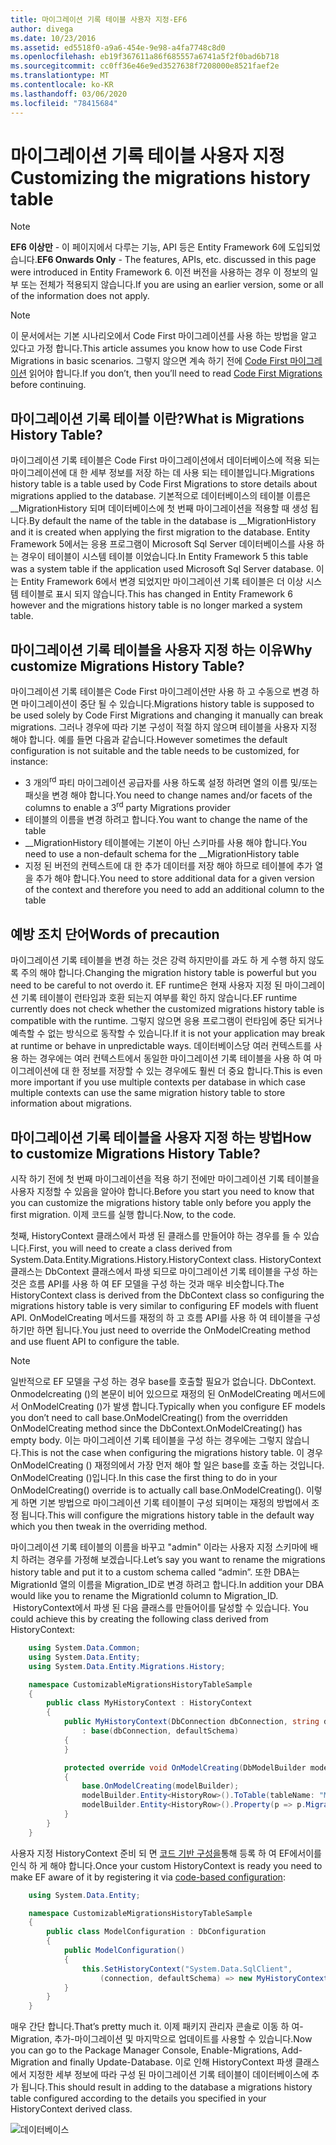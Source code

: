 ```yaml
---
title: 마이그레이션 기록 테이블 사용자 지정-EF6
author: divega
ms.date: 10/23/2016
ms.assetid: ed5518f0-a9a6-454e-9e98-a4fa7748c8d0
ms.openlocfilehash: eb19f367611a86f685557a6741a5f2f0bad6b718
ms.sourcegitcommit: cc0ff36e46e9ed3527638f7208000e8521faef2e
ms.translationtype: MT
ms.contentlocale: ko-KR
ms.lasthandoff: 03/06/2020
ms.locfileid: "78415684"
---
```

# <a name="customizing-the-migrations-history-table"></a><span data-ttu-id="467b7-102">마이그레이션 기록 테이블 사용자 지정</span><span class="sxs-lookup"><span data-stu-id="467b7-102">Customizing the migrations history table</span></span>
> [!NOTE]
> <span data-ttu-id="467b7-103">**EF6 이상만** - 이 페이지에서 다루는 기능, API 등은 Entity Framework 6에 도입되었습니다.</span><span class="sxs-lookup"><span data-stu-id="467b7-103">**EF6 Onwards Only** - The features, APIs, etc. discussed in this page were introduced in Entity Framework 6.</span></span> <span data-ttu-id="467b7-104">이전 버전을 사용하는 경우 이 정보의 일부 또는 전체가 적용되지 않습니다.</span><span class="sxs-lookup"><span data-stu-id="467b7-104">If you are using an earlier version, some or all of the information does not apply.</span></span>

> [!NOTE]
> <span data-ttu-id="467b7-105">이 문서에서는 기본 시나리오에서 Code First 마이그레이션를 사용 하는 방법을 알고 있다고 가정 합니다.</span><span class="sxs-lookup"><span data-stu-id="467b7-105">This article assumes you know how to use Code First Migrations in basic scenarios.</span></span> <span data-ttu-id="467b7-106">그렇지 않으면 계속 하기 전에 [Code First 마이그레이션](~/ef6/modeling/code-first/migrations/index.md) 읽어야 합니다.</span><span class="sxs-lookup"><span data-stu-id="467b7-106">If you don’t, then you’ll need to read [Code First Migrations](~/ef6/modeling/code-first/migrations/index.md) before continuing.</span></span>

## <a name="what-is-migrations-history-table"></a><span data-ttu-id="467b7-107">마이그레이션 기록 테이블 이란?</span><span class="sxs-lookup"><span data-stu-id="467b7-107">What is Migrations History Table?</span></span>

<span data-ttu-id="467b7-108">마이그레이션 기록 테이블은 Code First 마이그레이션에서 데이터베이스에 적용 되는 마이그레이션에 대 한 세부 정보를 저장 하는 데 사용 되는 테이블입니다.</span><span class="sxs-lookup"><span data-stu-id="467b7-108">Migrations history table is a table used by Code First Migrations to store details about migrations applied to the database.</span></span> <span data-ttu-id="467b7-109">기본적으로 데이터베이스의 테이블 이름은 \_\_MigrationHistory 되며 데이터베이스에 첫 번째 마이그레이션을 적용할 때 생성 됩니다.</span><span class="sxs-lookup"><span data-stu-id="467b7-109">By default the name of the table in the database is \_\_MigrationHistory and it is created when applying the first migration to the database.</span></span> <span data-ttu-id="467b7-110">Entity Framework 5에서는 응용 프로그램이 Microsoft Sql Server 데이터베이스를 사용 하는 경우이 테이블이 시스템 테이블 이었습니다.</span><span class="sxs-lookup"><span data-stu-id="467b7-110">In Entity Framework 5 this table was a system table if the application used Microsoft Sql Server database.</span></span> <span data-ttu-id="467b7-111">이는 Entity Framework 6에서 변경 되었지만 마이그레이션 기록 테이블은 더 이상 시스템 테이블로 표시 되지 않습니다.</span><span class="sxs-lookup"><span data-stu-id="467b7-111">This has changed in Entity Framework 6 however and the migrations history table is no longer marked a system table.</span></span>

## <a name="why-customize-migrations-history-table"></a><span data-ttu-id="467b7-112">마이그레이션 기록 테이블을 사용자 지정 하는 이유</span><span class="sxs-lookup"><span data-stu-id="467b7-112">Why customize Migrations History Table?</span></span>

<span data-ttu-id="467b7-113">마이그레이션 기록 테이블은 Code First 마이그레이션만 사용 하 고 수동으로 변경 하면 마이그레이션이 중단 될 수 있습니다.</span><span class="sxs-lookup"><span data-stu-id="467b7-113">Migrations history table is supposed to be used solely by Code First Migrations and changing it manually can break migrations.</span></span> <span data-ttu-id="467b7-114">그러나 경우에 따라 기본 구성이 적절 하지 않으며 테이블을 사용자 지정 해야 합니다. 예를 들면 다음과 같습니다.</span><span class="sxs-lookup"><span data-stu-id="467b7-114">However sometimes the default configuration is not suitable and the table needs to be customized, for instance:</span></span>

-   <span data-ttu-id="467b7-115">3 개의<sup>rd</sup> 파티 마이그레이션 공급자를 사용 하도록 설정 하려면 열의 이름 및/또는 패싯을 변경 해야 합니다.</span><span class="sxs-lookup"><span data-stu-id="467b7-115">You need to change names and/or facets of the columns to enable a 3<sup>rd</sup> party Migrations provider</span></span>
-   <span data-ttu-id="467b7-116">테이블의 이름을 변경 하려고 합니다.</span><span class="sxs-lookup"><span data-stu-id="467b7-116">You want to change the name of the table</span></span>
-   <span data-ttu-id="467b7-117">\_\_MigrationHistory 테이블에는 기본이 아닌 스키마를 사용 해야 합니다.</span><span class="sxs-lookup"><span data-stu-id="467b7-117">You need to use a non-default schema for the \_\_MigrationHistory table</span></span>
-   <span data-ttu-id="467b7-118">지정 된 버전의 컨텍스트에 대 한 추가 데이터를 저장 해야 하므로 테이블에 추가 열을 추가 해야 합니다.</span><span class="sxs-lookup"><span data-stu-id="467b7-118">You need to store additional data for a given version of the context and therefore you need to add an additional column to the table</span></span>

## <a name="words-of-precaution"></a><span data-ttu-id="467b7-119">예방 조치 단어</span><span class="sxs-lookup"><span data-stu-id="467b7-119">Words of precaution</span></span>

<span data-ttu-id="467b7-120">마이그레이션 기록 테이블을 변경 하는 것은 강력 하지만이를 과도 하 게 수행 하지 않도록 주의 해야 합니다.</span><span class="sxs-lookup"><span data-stu-id="467b7-120">Changing the migration history table is powerful but you need to be careful to not overdo it.</span></span> <span data-ttu-id="467b7-121">EF runtime은 현재 사용자 지정 된 마이그레이션 기록 테이블이 런타임과 호환 되는지 여부를 확인 하지 않습니다.</span><span class="sxs-lookup"><span data-stu-id="467b7-121">EF runtime currently does not check whether the customized migrations history table is compatible with the runtime.</span></span> <span data-ttu-id="467b7-122">그렇지 않으면 응용 프로그램이 런타임에 중단 되거나 예측할 수 없는 방식으로 동작할 수 있습니다.</span><span class="sxs-lookup"><span data-stu-id="467b7-122">If it is not your application may break at runtime or behave in unpredictable ways.</span></span> <span data-ttu-id="467b7-123">데이터베이스당 여러 컨텍스트를 사용 하는 경우에는 여러 컨텍스트에서 동일한 마이그레이션 기록 테이블을 사용 하 여 마이그레이션에 대 한 정보를 저장할 수 있는 경우에도 훨씬 더 중요 합니다.</span><span class="sxs-lookup"><span data-stu-id="467b7-123">This is even more important if you use multiple contexts per database in which case multiple contexts can use the same migration history table to store information about migrations.</span></span>

## <a name="how-to-customize-migrations-history-table"></a><span data-ttu-id="467b7-124">마이그레이션 기록 테이블을 사용자 지정 하는 방법</span><span class="sxs-lookup"><span data-stu-id="467b7-124">How to customize Migrations History Table?</span></span>

<span data-ttu-id="467b7-125">시작 하기 전에 첫 번째 마이그레이션을 적용 하기 전에만 마이그레이션 기록 테이블을 사용자 지정할 수 있음을 알아야 합니다.</span><span class="sxs-lookup"><span data-stu-id="467b7-125">Before you start you need to know that you can customize the migrations history table only before you apply the first migration.</span></span> <span data-ttu-id="467b7-126">이제 코드를 실행 합니다.</span><span class="sxs-lookup"><span data-stu-id="467b7-126">Now, to the code.</span></span>

<span data-ttu-id="467b7-127">첫째, HistoryContext 클래스에서 파생 된 클래스를 만들어야 하는 경우를 들 수 있습니다.</span><span class="sxs-lookup"><span data-stu-id="467b7-127">First, you will need to create a class derived from System.Data.Entity.Migrations.History.HistoryContext class.</span></span> <span data-ttu-id="467b7-128">HistoryContext 클래스는 DbContext 클래스에서 파생 되므로 마이그레이션 기록 테이블을 구성 하는 것은 흐름 API를 사용 하 여 EF 모델을 구성 하는 것과 매우 비슷합니다.</span><span class="sxs-lookup"><span data-stu-id="467b7-128">The HistoryContext class is derived from the DbContext class so configuring the migrations history table is very similar to configuring EF models with fluent API.</span></span> <span data-ttu-id="467b7-129">OnModelCreating 메서드를 재정의 하 고 흐름 API를 사용 하 여 테이블을 구성 하기만 하면 됩니다.</span><span class="sxs-lookup"><span data-stu-id="467b7-129">You just need to override the OnModelCreating method and use fluent API to configure the table.</span></span>

>[!NOTE]
> <span data-ttu-id="467b7-130">일반적으로 EF 모델을 구성 하는 경우 base를 호출할 필요가 없습니다. DbContext. Onmodelcreating ()의 본문이 비어 있으므로 재정의 된 OnModelCreating 메서드에서 OnModelCreating ()가 발생 합니다.</span><span class="sxs-lookup"><span data-stu-id="467b7-130">Typically when you configure EF models you don’t need to call base.OnModelCreating() from the overridden OnModelCreating method since the DbContext.OnModelCreating() has empty body.</span></span> <span data-ttu-id="467b7-131">이는 마이그레이션 기록 테이블을 구성 하는 경우에는 그렇지 않습니다.</span><span class="sxs-lookup"><span data-stu-id="467b7-131">This is not the case when configuring the migrations history table.</span></span> <span data-ttu-id="467b7-132">이 경우 OnModelCreating () 재정의에서 가장 먼저 해야 할 일은 base를 호출 하는 것입니다. OnModelCreating ()입니다.</span><span class="sxs-lookup"><span data-stu-id="467b7-132">In this case the first thing to do in your OnModelCreating() override is to actually call base.OnModelCreating().</span></span> <span data-ttu-id="467b7-133">이렇게 하면 기본 방법으로 마이그레이션 기록 테이블이 구성 되며이는 재정의 방법에서 조정 됩니다.</span><span class="sxs-lookup"><span data-stu-id="467b7-133">This will configure the migrations history table in the default way which you then tweak in the overriding method.</span></span>

<span data-ttu-id="467b7-134">마이그레이션 기록 테이블의 이름을 바꾸고 "admin" 이라는 사용자 지정 스키마에 배치 하려는 경우를 가정해 보겠습니다.</span><span class="sxs-lookup"><span data-stu-id="467b7-134">Let’s say you want to rename the migrations history table and put it to a custom schema called “admin”.</span></span> <span data-ttu-id="467b7-135">또한 DBA는 MigrationId 열의 이름을 Migration\_ID로 변경 하려고 합니다.</span><span class="sxs-lookup"><span data-stu-id="467b7-135">In addition your DBA would like you to rename the MigrationId column to Migration\_ID.</span></span> <span data-ttu-id="467b7-136"> HistoryContext에서 파생 된 다음 클래스를 만들어이를 달성할 수 있습니다.</span><span class="sxs-lookup"><span data-stu-id="467b7-136"> You could achieve this by creating the following class derived from HistoryContext:</span></span>

``` csharp
    using System.Data.Common;
    using System.Data.Entity;
    using System.Data.Entity.Migrations.History;

    namespace CustomizableMigrationsHistoryTableSample
    {
        public class MyHistoryContext : HistoryContext
        {
            public MyHistoryContext(DbConnection dbConnection, string defaultSchema)
                : base(dbConnection, defaultSchema)
            {
            }

            protected override void OnModelCreating(DbModelBuilder modelBuilder)
            {
                base.OnModelCreating(modelBuilder);
                modelBuilder.Entity<HistoryRow>().ToTable(tableName: "MigrationHistory", schemaName: "admin");
                modelBuilder.Entity<HistoryRow>().Property(p => p.MigrationId).HasColumnName("Migration_ID");
            }
        }
    }
```

<span data-ttu-id="467b7-137">사용자 지정 HistoryContext 준비 되 면 [코드 기반 구성을](https://msdn.com/data/jj680699)통해 등록 하 여 EF에서이를 인식 하 게 해야 합니다.</span><span class="sxs-lookup"><span data-stu-id="467b7-137">Once your custom HistoryContext is ready you need to make EF aware of it by registering it via [code-based configuration](https://msdn.com/data/jj680699):</span></span>

``` csharp
    using System.Data.Entity;

    namespace CustomizableMigrationsHistoryTableSample
    {
        public class ModelConfiguration : DbConfiguration
        {
            public ModelConfiguration()
            {
                this.SetHistoryContext("System.Data.SqlClient",
                    (connection, defaultSchema) => new MyHistoryContext(connection, defaultSchema));
            }
        }
    }
```

<span data-ttu-id="467b7-138">매우 간단 합니다.</span><span class="sxs-lookup"><span data-stu-id="467b7-138">That’s pretty much it.</span></span> <span data-ttu-id="467b7-139">이제 패키지 관리자 콘솔로 이동 하 여-Migration, 추가-마이그레이션 및 마지막으로 업데이트를 사용할 수 있습니다.</span><span class="sxs-lookup"><span data-stu-id="467b7-139">Now you can go to the Package Manager Console, Enable-Migrations, Add-Migration and finally Update-Database.</span></span> <span data-ttu-id="467b7-140">이로 인해 HistoryContext 파생 클래스에서 지정한 세부 정보에 따라 구성 된 마이그레이션 기록 테이블이 데이터베이스에 추가 됩니다.</span><span class="sxs-lookup"><span data-stu-id="467b7-140">This should result in adding to the database a migrations history table configured according to the details you specified in your HistoryContext derived class.</span></span>

![데이터베이스](~/ef6/media/database.png)
